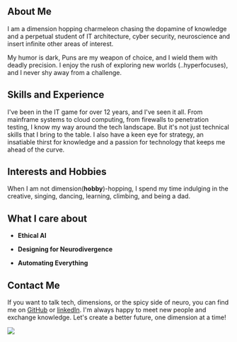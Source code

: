 
## About Me

I am a dimension hopping charmeleon chasing the dopamine of knowledge and a perpetual student of IT architecture, cyber security, neuroscience and insert infinite other areas of interest. 

My humor is dark, Puns are my weapon of choice, and I wield them with deadly precision. I enjoy the rush of exploring new worlds (..hyperfocuses), and I never shy away from a challenge.

## Skills and Experience

I've been in the IT game for over 12 years, and I've seen it all. From mainframe systems to cloud computing, from firewalls to penetration testing, I know my way around the tech landscape. But it's not just technical skills that I bring to the table. I also have a keen eye for strategy, an insatiable thirst for knowledge and a passion for technology that keeps me ahead of the curve.

## Interests and Hobbies

When I am not dimension(**hobby**)-hopping, I spend my time indulging in the creative, singing, dancing, learning, climbing, and being a dad.

## What I care about

- **Ethical AI**

- **Designing for Neurodivergence**

- **Automating Everything**

## Contact Me

If you want to talk tech, dimensions, or the spicy side of neuro, you can find me on [GitHub](https://github.com/ConsentirDev) or [linkedIn](https://www.linkedin.com/in/jparfoot). I'm always happy to meet new people and exchange knowledge. Let's create a better future, one dimension at a time!

![](https://giphy.com/stickers/hand-thanos-avengers-end-game-huDwzY5141blqS88Ld)


















